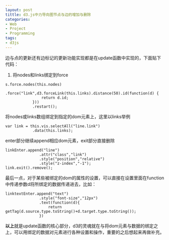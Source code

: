 ```yaml
---
layout: post
tittle: d3.js中力导向图节点与边的增加与删除  
categories:
- Web
- Project
- Programming  
tags:
- d3js
---
```


边与点的更新还有边标记的更新功能实现都是在update函数中实现的，下面贴下代码：  
1. 将nodes和links绑定到force  
```  
s.force.nodes(this.nodes)
            .force("link",d3.forceLink(this.links).distance(50).id(function(d) {  
                return d.id;  
            }))  
            .restart();  
```  
将nodes或links数组绑定到指定的dom元素上，这里以links举例  
```  
var link = this.vis.selectAll("line.link")  
            .data(this.links);  
```  
enter部分继续append相应dom元素，exit部分直接删除  
```  
linkEnter.append("line")  
               .attr("class","link")  
               .style("position","relative")  
               .style("z-index","-1");  
link.exit().remove();  
```  
最后一点，对于某些被绑定的dom的属性的设置，可以直接在设置里面在function中传递参数d将所绑定的数据传递进去，比如：  
```  
linktextEnter.append("text")  
               .style("font-size","12px")  
               .text(function(d){  
                   return getTag(d.source.type.toString()+d.target.type.toString());  
               })  
```    

**以上**就是update函数的核心部分，d3的灵魂就在与将dom元素与数据的绑定之上，可以用绑定的数据对元素进行各种设置和操作，重要的之后想起来再做补充。

